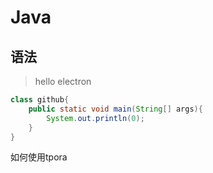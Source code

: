 # Java

## 语法

> hello electron  

```java
class github{
    public static void main(String[] args){
        System.out.println(0);
    }
}
```

如何使用tpora

